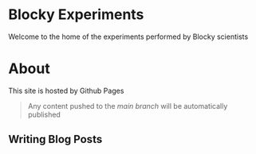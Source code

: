 # Blocky Experiments

Welcome to the home of the experiments performed by Blocky scientists


# About

This site is hosted by Github Pages

> Any content pushed to the *main branch* will be automatically published

## Writing Blog Posts



